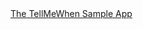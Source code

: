 <div class="github">
<a href="https://github.com/relayr/apple-tell-me-when">The TellMeWhen Sample App</a>

</div>